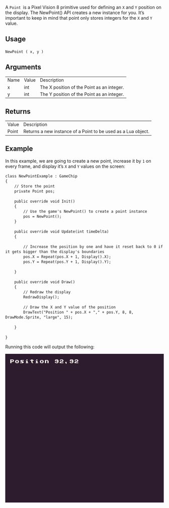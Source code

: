 A `Point `is a Pixel Vision 8 primitive used for defining an `X` and `Y` position on the display. The NewPoint() API creates a new instance for you. It’s important to keep in mind that point only stores integers for the `X` and `Y` value. 

## Usage

`NewPoint ( x, y )`

## Arguments

<table>
  <tr>
    <td>Name</td>
    <td>Value</td>
    <td>Description</td>
  </tr>
  <tr>
    <td>x</td>
    <td>int</td>
    <td>The X position of the Point as an integer.</td>
  </tr>
  <tr>
    <td>y</td>
    <td>int</td>
    <td>The Y position of the Point as an integer.</td>
  </tr>
</table>


## Returns

<table>
  <tr>
    <td>Value</td>
    <td>Description</td>
  </tr>
  <tr>
    <td>Point</td>
    <td>Returns a new instance of a Point to be used as a Lua object.</td>
  </tr>
</table>


## Example

In this example, we are going to create a new point, increase it by `1` on every frame, and display it’s `X` and `Y` values on the screen:

    class NewPointExample : GameChip
    {
        // Store the point
        private Point pos;

        public override void Init()
        {
            // Use the game's NewPoint() to create a point instance
            pos = NewPoint();
        }

        public override void Update(int timeDelta)
        {

            // Increase the position by one and have it reset back to 0 if it gets bigger than the display's boundaries
            pos.X = Repeat(pos.X + 1, Display().X);
            pos.Y = Repeat(pos.Y + 1, Display().Y);

        }

        public override void Draw()
        {
            // Redraw the display
            RedrawDisplay();

            // Draw the X and Y value of the position
            DrawText("Position " + pos.X + "," + pos.Y, 8, 8, DrawMode.Sprite, "large", 15);

        }

    }


Running this code will output the following:

<p style="text-align:center"><img src="images/NewPointOutput_image_0.png" /></p>


